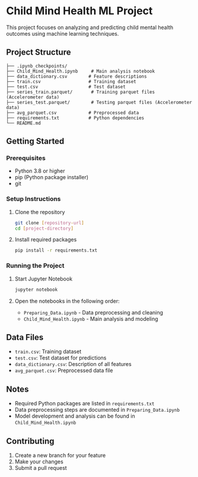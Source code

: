 # Child Mind Health ML Project

This project focuses on analyzing and predicting child mental health outcomes using machine learning techniques.

## Project Structure

```
├── .ipynb_checkpoints/
├── Child_Mind_Health.ipynb     # Main analysis notebook
├── data_dictionary.csv        # Feature descriptions
├── train.csv                  # Training dataset
├── test.csv                   # Test dataset
├── series_train.parquet/       # Training parquet files (Accelerometer data)
├── series_test.parquet/        # Testing parquet files (Accelerometer data)
├── avg_parquet.csv            # Preprocessed data
├── requirements.txt           # Python dependencies
└── README.md
```

## Getting Started

### Prerequisites

- Python 3.8 or higher
- pip (Python package installer)
- git

### Setup Instructions

1. Clone the repository
   ```bash
   git clone [repository-url]
   cd [project-directory]
   ```

2. Install required packages
   ```bash
   pip install -r requirements.txt
   ```

### Running the Project

1. Start Jupyter Notebook
   ```bash
   jupyter notebook
   ```

2. Open the notebooks in the following order:
   - `Preparing_Data.ipynb` - Data preprocessing and cleaning
   - `Child_Mind_Health.ipynb` - Main analysis and modeling

## Data Files

- `train.csv`: Training dataset
- `test.csv`: Test dataset for predictions
- `data_dictionary.csv`: Description of all features
- `avg_parquet.csv`: Preprocessed data file

## Notes

- Required Python packages are listed in `requirements.txt`
- Data preprocessing steps are documented in `Preparing_Data.ipynb`
- Model development and analysis can be found in `Child_Mind_Health.ipynb`

## Contributing

1. Create a new branch for your feature
2. Make your changes
3. Submit a pull request
